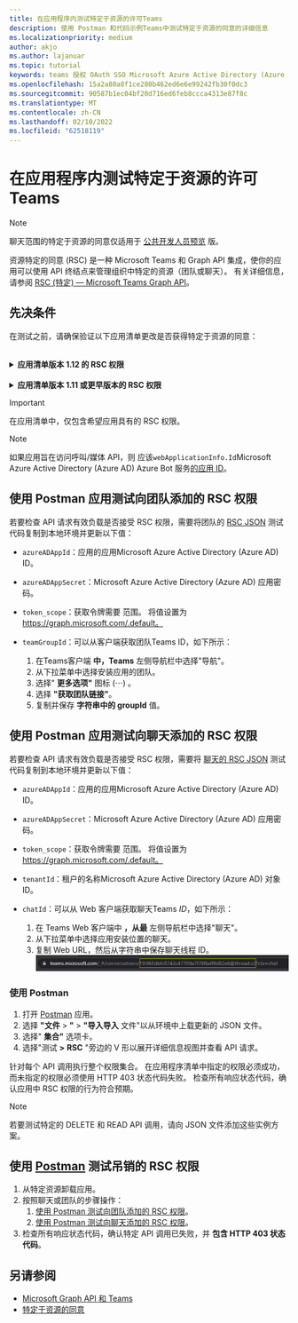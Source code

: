 ```yaml
---
title: 在应用程序内测试特定于资源的许可Teams
description: 使用 Postman 和代码示例Teams中测试特定于资源的同意的详细信息
ms.localizationpriority: medium
author: akjo
ms.author: lajanuar
ms.topic: tutorial
keywords: teams 授权 OAuth SSO Microsoft Azure Active Directory (Azure AD) rsc Postman Graph
ms.openlocfilehash: 15a2a80a8f1ce280b462ed6e6e99242fb30f0dc3
ms.sourcegitcommit: 90587b1ec04bf20d716ed6feb8ccca4313e87f8c
ms.translationtype: MT
ms.contentlocale: zh-CN
ms.lasthandoff: 02/10/2022
ms.locfileid: "62518119"
---
```

# <a name="test-resource-specific-consent-permissions-in-teams"></a>在应用程序内测试特定于资源的许可Teams

> [!NOTE]
> 聊天范围的特定于资源的同意仅适用于 [公共开发人员预览](../../resources/dev-preview/developer-preview-intro.md) 版。

资源特定的同意 (RSC) 是一种 Microsoft Teams 和 Graph API 集成，使你的应用可以使用 API 终结点来管理组织中特定的资源（团队或聊天）。 有关详细信息，请参阅 [RSC (特定) — Microsoft Teams Graph API](resource-specific-consent.md)。

## <a name="prerequisites"></a>先决条件

在测试之前，请确保验证以下应用清单更改是否获得特定于资源的同意：

<br>

<details>

<summary><b>应用清单版本 1.12 的 RSC 权限</b></summary>

将 [webApplicationInfo](../../resources/schema/manifest-schema.md#webapplicationinfo) 密钥添加到具有以下值的应用清单：

|名称| 类型 | 说明|
|---|---|---|
|`id` |String |你的Microsoft Azure Active Directory (Azure AD) 应用 ID。 有关详细信息，请参阅在[应用门户中Microsoft Azure Active Directory (Azure AD) 应用](resource-specific-consent.md#register-your-app-with-microsoft-identity-platform-using-the-azure-ad-portal)。|
|`resource`|String| 此字段在 RSC 中没有任何操作，但必须添加该字段，并且必须具有值以避免错误响应;任何字符串将执行。|

指定应用程序所需的权限。

|名称| 类型 | 说明|
|---|---|---|
|`authorization`|Object|应用运行所需的权限列表。 有关详细信息，请参阅 [授权](../../resources/schema/manifest-schema.md#authorization)。|

团队中的 RSC 示例

```json
"webApplicationInfo": {
    "id": "XXxxXXXXX-XxXX-xXXX-XXxx-XXXXXXXxxxXX",
    "resource": "https://RscBasedStoreApp"
    },
"authorization": {
    "permissions": {
        "resourceSpecific": [
            {
                "name": "TeamSettings.Read.Group",
                "type": "Application"
            },
            {
                "name": "TeamSettings.ReadWrite.Group",
                "type": "Application"
            },
            {
                "name": "ChannelSettings.Read.Group",
                "type": "Application"
            },
            {
                "name": "ChannelSettings.ReadWrite.Group",
                "type": "Application"
            },
            {
                "name": "Channel.Create.Group",
                "type": "Application"
            },
            {
                "name": "Channel.Delete.Group",
                "type": "Application"
            },
            {
                "name": "ChannelMessage.Read.Group",
                "type": "Application"
            },
            {
                "name": "TeamsAppInstallation.Read.Group",
                "type": "Application"
            },
            {
                "name": "TeamsTab.Read.Group",
                "type": "Application"
            },
            {
                "name": "TeamsTab.Create.Group",
                "type": "Application"
            },
            {
                "name": "TeamsTab.ReadWrite.Group",
                "type": "Application"
            },
            {
                "name": "TeamsTab.Delete.Group",
                "type": "Application"
            },
            {
                "name": "TeamMember.Read.Group",
                "type": "Application"
            },
            {
                "name": "TeamsActivity.Send.Group",
                "type": "Application"
            }
        ]    
    }
}
```

聊天中的 RSC 示例

```json
"webApplicationInfo": {
    "id": "XXxxXXXXX-XxXX-xXXX-XXxx-XXXXXXXxxxXX",
    "resource": "https://RscBasedStoreApp"
    },
"authorization": {
    "permissions": {
        "resourceSpecific": [
            {
                "name": "ChatSettings.Read.Chat",
                "type": "Application"
            },
            {
                "name": "ChatSettings.ReadWrite.Chat",
                "type": "Application"
            },
            {
                "name": "ChatMessage.Read.Chat",
                "type": "Application"
            },
            {
                "name": "ChatMember.Read.Chat",
                "type": "Application"
            },
            {
                "name": "Chat.Manage.Chat",
                "type": "Application"
            },
            {
                "name": "TeamsTab.Read.Chat",
                "type": "Application"
            },
            {
                "name": "TeamsTab.Create.Chat",
                "type": "Application"
            },
            {
                "name": "TeamsTab.Delete.Chat",
                "type": "Application"
            },
            {
                "name": "TeamsTab.ReadWrite.Chat",
                "type": "Application"
            },
            {
                "name": "TeamsAppInstallation.Read.Chat",
                "type": "Application"
            },
            {
                "name": "OnlineMeeting.ReadBasic.Chat",
                "type": "Application"
            },
            {
                "name": "Calls.AccessMedia.Chat",
                "type": "Application"
            },
            {
                "name": "Calls.JoinGroupCalls.Chat",
                "type": "Application"
            },
            {
                "name": "TeamsActivity.Send.Chat",
                "type": "Application"
            }
        ]    
    }
}
```
    
> [!NOTE]
> 如果应用旨在支持在团队和聊天范围内安装，可以在 下的同一清单中指定团队和聊天权限 `authorization`。

</details>

<br>

<details>

<summary><b>应用清单版本 1.11 或更早版本的 RSC 权限</b></summary>

将 [webApplicationInfo](../../resources/schema/manifest-schema.md#webapplicationinfo) 密钥添加到具有以下值的应用清单：

|名称| 类型 | 说明|
|---|---|---|
|`id` |String |你的Microsoft Azure Active Directory (Azure AD) 应用 ID。 有关详细信息，请参阅在[应用门户中Microsoft Azure Active Directory (Azure AD) 应用](resource-specific-consent.md#register-your-app-with-microsoft-identity-platform-using-the-azure-ad-portal)。|
|`resource`|String| 此字段在 RSC 中没有任何操作，但必须添加该字段，并且必须具有值以避免错误响应;任何字符串将执行。|
|`applicationPermissions`|字符串数组|应用的 RSC 权限。 有关详细信息，请参阅特定于 [资源的权限](resource-specific-consent.md#resource-specific-permissions)。|

团队中的 RSC 示例

```json
"webApplicationInfo": {
    "id": "XXxxXXXXX-XxXX-xXXX-XXxx-XXXXXXXxxxXX",
    "resource": "https://RscBasedStoreApp",
    "applicationPermissions": [
        "TeamSettings.Read.Group",
        "TeamSettings.ReadWrite.Group",
        "ChannelSettings.Read.Group",
        "ChannelSettings.ReadWrite.Group",
        "Channel.Create.Group",
        "Channel.Delete.Group",
        "ChannelMessage.Read.Group",
        "TeamsAppInstallation.Read.Group",
        "TeamsTab.Read.Group",
        "TeamsTab.Create.Group",
        "TeamsTab.ReadWrite.Group",
        "TeamsTab.Delete.Group",
        "TeamMember.Read.Group",
        "TeamsActivity.Send.Group"
    ]
  }
```

聊天中的 RSC 示例

```json
"webApplicationInfo": {
    "id": "XXxxXXXXX-XxXX-xXXX-XXxx-XXXXXXXxxxXX",
    "resource": "https://RscBasedStoreApp",
    "applicationPermissions": [
        "ChatSettings.Read.Chat",
        "ChatSettings.ReadWrite.Chat",
        "ChatMessage.Read.Chat",
        "ChatMember.Read.Chat",
        "Chat.Manage.Chat",
        "TeamsTab.Read.Chat",
        "TeamsTab.Create.Chat",
        "TeamsTab.Delete.Chat",
        "TeamsTab.ReadWrite.Chat",
        "TeamsAppInstallation.Read.Chat",
        "OnlineMeeting.ReadBasic.Chat",
        "Calls.AccessMedia.Chat",
        "Calls.JoinGroupCalls.Chat",
        "TeamsActivity.Send.Chat"
    ]
  }
```

<br>

> [!NOTE]
> 如果应用旨在支持在团队和聊天范围内安装，可以在 下的同一清单中指定团队和聊天权限 `applicationPermissions`。
    
</details>

> [!IMPORTANT]
> 在应用清单中，仅包含希望应用具有的 RSC 权限。

> [!NOTE]
> 如果应用旨在访问呼叫/媒体 API，则 应该`webApplicationInfo.Id`Microsoft Azure Active Directory (Azure AD) Azure Bot 服务[的应用 ID](/graph/cloud-communications-get-started#register-a-bot)。

## <a name="test-added-rsc-permissions-to-a-team-using-the-postman-app"></a>使用 Postman 应用测试向团队添加的 RSC 权限

若要检查 API 请求有效负载是否接受 RSC 权限，需要将团队的 [RSC JSON](test-team-rsc-json-file.md) 测试代码复制到本地环境并更新以下值：

* `azureADAppId`：应用的应用Microsoft Azure Active Directory (Azure AD) ID。
* `azureADAppSecret`：Microsoft Azure Active Directory (Azure AD) 应用密码。
* `token_scope`：获取令牌需要 范围。 将值设置为 https://graph.microsoft.com/.default。
* `teamGroupId`：可以从客户端获取团队Teams ID，如下所示：

    1. 在Teams客户端 **中，Teams** 左侧导航栏中选择"导航"。
    2. 从下拉菜单中选择安装应用的团队。
    3. 选择" **更多选项"** 图标 (&#8943;) 。
    4. 选择 **"获取团队链接"**。 
    5. 复制并保存 **字符串中的 groupId** 值。

## <a name="test-added-rsc-permissions-to-a-chat-using-the-postman-app"></a>使用 Postman 应用测试向聊天添加的 RSC 权限

若要检查 API 请求有效负载是否接受 RSC 权限，需要将 [聊天的 RSC JSON](test-chat-rsc-json-file.md) 测试代码复制到本地环境并更新以下值：

* `azureADAppId`：应用的应用Microsoft Azure Active Directory (Azure AD) ID。
* `azureADAppSecret`：Microsoft Azure Active Directory (Azure AD) 应用密码。
* `token_scope`：获取令牌需要 范围。 将值设置为 https://graph.microsoft.com/.default。
* `tenantId`：租户的名称Microsoft Azure Active Directory (Azure AD) 对象 ID。
* `chatId`：可以从 Web 客户端获取聊天Teams *ID*，如下所示：

    1. 在 Teams Web 客户端中 **，从最** 左侧导航栏中选择"聊天"。
    2. 从下拉菜单中选择应用安装位置的聊天。
    3. 复制 Web URL，然后从字符串中保存聊天线程 ID。
![来自 Web URL 的聊天线程 ID。](../../assets/images/chat-thread-id.png)

### <a name="use-postman"></a>使用 Postman

1. 打开 [Postman](https://www.postman.com) 应用。
2. 选择 **"文件** > **"** > **"导入导入** 文件"以从环境中上载更新的 JSON 文件。  
3. 选择" **集合"** 选项卡。 
4. 选择"测试 **>** **RSC** "旁边的 V 形以展开详细信息视图并查看 API 请求。

针对每个 API 调用执行整个权限集合。 在应用程序清单中指定的权限必须成功，而未指定的权限必须使用 HTTP 403 状态代码失败。 检查所有响应状态代码，确认应用中 RSC 权限的行为符合预期。

> [!NOTE]
> 若要测试特定的 DELETE 和 READ API 调用，请向 JSON 文件添加这些实例方案。

## <a name="test-revoked-rsc-permissions-using-postman"></a>使用 [Postman](https://www.postman.com/) 测试吊销的 RSC 权限

1. 从特定资源卸载应用。
2. 按照聊天或团队的步骤操作： 
    1. [使用 Postman 测试向团队添加的 RSC 权限](#test-added-rsc-permissions-to-a-team-using-the-postman-app)。
    2. [使用 Postman 测试向聊天添加的 RSC 权限](#test-added-rsc-permissions-to-a-chat-using-the-postman-app)。
3. 检查所有响应状态代码，确认特定 API 调用已失败，并 **包含 HTTP 403 状态代码**。

## <a name="see-also"></a>另请参阅

* [Microsoft Graph API 和 Teams](/graph/api/resources/teams-api-overview?view=graph-rest-1.0&preserve-view=true)
* [特定于资源的同意](~/graph-api/rsc/resource-specific-consent.md)
